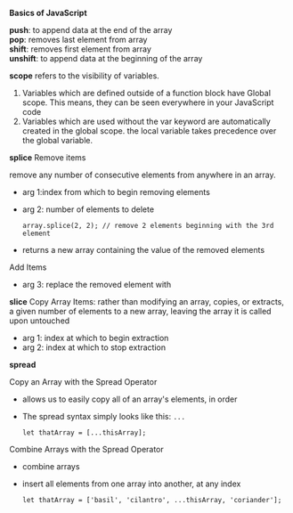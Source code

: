 **Basics of JavaScript**    
  
**push**: to append data at the end of the array    
**pop**: removes last element from array    
**shift**: removes first element from array    
**unshift**: to append data at the beginning of the array    

**scope** refers to the visibility of variables.    
 1. Variables which are defined outside of a function block have Global scope.
    This means, they can be seen everywhere in your JavaScript code
 2. Variables which are used without the var keyword are automatically created in the global scope.
    the local variable takes precedence over the global variable.

**splice** 
Remove items

remove any number of consecutive elements from anywhere in an array.
- arg 1:index from which to begin removing elements
- arg 2: number of elements to delete

	```array.splice(2, 2); // remove 2 elements beginning with the 3rd element```

- returns a new array containing the value of the removed elements

Add Items 
- arg 3: replace the removed element with

**slice**
Copy Array Items: rather than modifying an array, copies, or extracts, a given number of elements to a new array, leaving the array it is called upon untouched

- arg 1: index at which to begin extraction
- arg 2: index at which to stop extraction

**spread**

Copy an Array with the Spread Operator
- allows us to easily copy all of an array's elements, in order
- The spread syntax simply looks like this: ```...```

	```let thatArray = [...thisArray];```

Combine Arrays with the Spread Operator
- combine arrays
- insert all elements from one array into another, at any index

	```let thatArray = ['basil', 'cilantro', ...thisArray, 'coriander'];```
